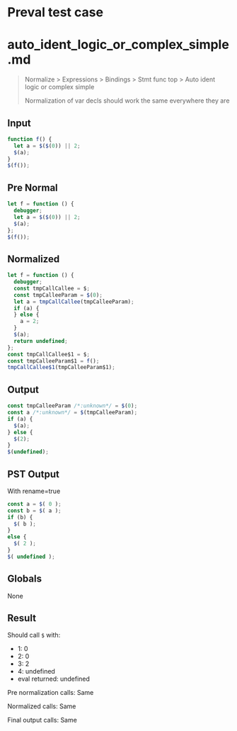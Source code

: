 # Preval test case

# auto_ident_logic_or_complex_simple.md

> Normalize > Expressions > Bindings > Stmt func top > Auto ident logic or complex simple
>
> Normalization of var decls should work the same everywhere they are

## Input

`````js filename=intro
function f() {
  let a = $($(0)) || 2;
  $(a);
}
$(f());
`````

## Pre Normal


`````js filename=intro
let f = function () {
  debugger;
  let a = $($(0)) || 2;
  $(a);
};
$(f());
`````

## Normalized


`````js filename=intro
let f = function () {
  debugger;
  const tmpCallCallee = $;
  const tmpCalleeParam = $(0);
  let a = tmpCallCallee(tmpCalleeParam);
  if (a) {
  } else {
    a = 2;
  }
  $(a);
  return undefined;
};
const tmpCallCallee$1 = $;
const tmpCalleeParam$1 = f();
tmpCallCallee$1(tmpCalleeParam$1);
`````

## Output


`````js filename=intro
const tmpCalleeParam /*:unknown*/ = $(0);
const a /*:unknown*/ = $(tmpCalleeParam);
if (a) {
  $(a);
} else {
  $(2);
}
$(undefined);
`````

## PST Output

With rename=true

`````js filename=intro
const a = $( 0 );
const b = $( a );
if (b) {
  $( b );
}
else {
  $( 2 );
}
$( undefined );
`````

## Globals

None

## Result

Should call `$` with:
 - 1: 0
 - 2: 0
 - 3: 2
 - 4: undefined
 - eval returned: undefined

Pre normalization calls: Same

Normalized calls: Same

Final output calls: Same

